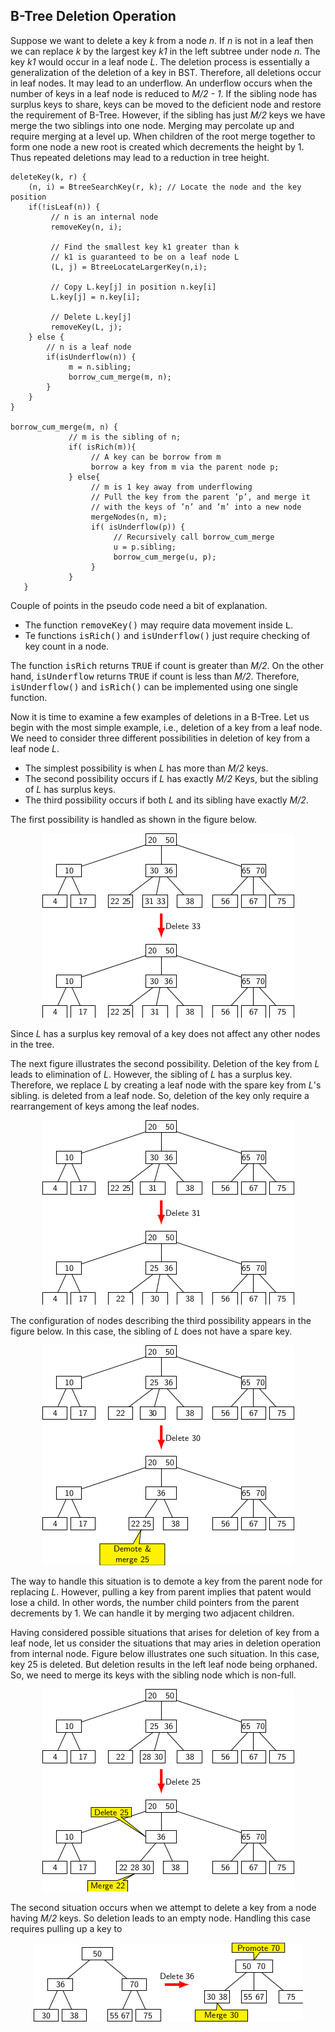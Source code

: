 ## B-Tree Deletion Operation 
 
Suppose we want to delete a key <i>k</i> from a node <i>n</i>. If <i>n</i> is not in a leaf 
then we can replace <i>k</i> by the largest key <i>k1</i> in the left subtree under node <i>n</i>. The key 
<i>k1</i> would occur in a leaf node <i>L</i>. The deletion process is essentially a generalization of the 
deletion of a key in BST. Therefore, all deletions occur in leaf nodes. It may lead to an underflow. An underflow 
occurs when the number of keys in a leaf node is reduced to <i>M/2 - 1</i>. If the sibling node has surplus keys to 
share, keys can be moved to the deficient node and restore the requirement of B-Tree. However, if the sibling has
just <i>M/2</i> keys we have merge the two siblings into one node. Merging may percolate up and require merging at 
a level up. When children of the root merge together to form one node a new root is created which decrements the height
by 1. Thus repeated deletions may lead to a reduction in tree height.
 
```
deleteKey(k, r) {
    (n, i) = BtreeSearchKey(r, k); // Locate the node and the key position
    if(!isLeaf(n)) {
         // n is an internal node
         removeKey(n, i);
         
         // Find the smallest key k1 greater than k  
         // k1 is guaranteed to be on a leaf node L
         (L, j) = BtreeLocateLargerKey(n,i); 
         
         // Copy L.key[j] in position n.key[i]
         L.key[j] = n.key[i]; 
         
         // Delete L.key[j]
         removeKey(L, j); 
    } else {
        // n is a leaf node 
        if(isUnderflow(n)) {
             m = n.sibling;
             borrow_cum_merge(m, n);
        }
    }
}

borrow_cum_merge(m, n) {
             // m is the sibling of n;
             if( isRich(m)){ 
                  // A key can be borrow from m
                  borrow a key from m via the parent node p;
             } else{ 
                  // m is 1 key away from underflowing 
                  // Pull the key from the parent ’p’, and merge it
                  // with the keys of ’n’ and ’m’ into a new node
                  mergeNodes(n, m); 
                  if( isUnderflow(p)) {
                       // Recursively call borrow_cum_merge 
                       u = p.sibling;
                       borrow_cum_merge(u, p);
                  }
             }
   }
```

Couple of points in the pseudo code need a bit of explanation. 
- The function <tt>removeKey()</tt> may require data movement inside <tt>L</tt>.
- Te functions <tt>isRich()</tt> and <tt>isUnderflow()</tt> just require checking of key count in a node.

The function <tt>isRich</tt> returns <tt>TRUE</tt> if count is greater than <i>M/2</i>. On the other hand, 
<tt>isUnderflow</tt> returns <tt>TRUE</tt> if count is less than <i>M/2</i>. Therefore, <tt>isUnderflow()</tt> and 
<tt>isRich()</tt> can be implemented using one single function.  

Now it is time to examine a few examples of deletions in a B-Tree. Let us begin with the most simple example, i.e.,
deletion of a key from a leaf node. We need to consider three different possibilities in deletion of key from 
a leaf node <i>L</i>. 
- The simplest possibility is when <i>L</i> has more than <i>M/2</i> keys. 
- The second possibility occurs if <i>L</i> has exactly <i>M/2</i> Keys, but the sibling of <i>L</i> has surplus keys.
- The third possibility occurs if both <i>L</i> and its sibling have exactly <i>M/2</i>. 

The first possibility is handled as shown in the figure below.

<p style="text-align:center;"><img src="../images/bTreeDelEx5.png"></p>
Since <i>L</i> has a surplus key removal of a key does not affect any other nodes in the tree. 

The next figure illustrates the second possibility. Deletion of the key from <i>L</i> leads to elimination of <i>L</i>. 
However, the sibling of <i>L</i> has a surplus key. Therefore, we replace <i>L</i> by creating a leaf node with the 
spare key from <i>L</i>'s sibling. is deleted from a leaf node. So, deletion of the key only require a rearrangement of
keys among the leaf nodes.
<p style="text-align:center;"><img src="../images/bTreeDelEx6.png"></p>

The configuration of nodes describing the third possibility appears in the figure below. In this case, the sibling of 
<i>L</i> does not have a spare key. 
<p style="text-align:center;"><img src="../images/bTreeDelEx7.png"></p>

The way to handle this situation is to demote a key from the parent 
node for replacing <i>L</i>. However, pulling a key from parent implies that patent would lose a child. In other words,
the number child pointers from the parent decrements by 1. We can handle it by merging two adjacent children.   

Having considered possible situations that arises for deletion of key from a leaf node, let us consider the situations
that may aries in deletion operation from internal node. Figure below illustrates one such situation. In this case, 
key 25 is deleted. But deletion results in the left leaf node being orphaned. So, we need to merge its keys with 
the sibling node which is non-full. 
<p style="text-align:center;"><img src="../images/bTreeDelEx8.png"></p>

The second situation occurs when we attempt to delete a key from a node having <i>M/2</i> keys. So deletion leads to
an empty node. Handling this case requires pulling up a key to  
<p style="text-align:center;"><img src="../images/bTreeDelEx9.png"></p>

